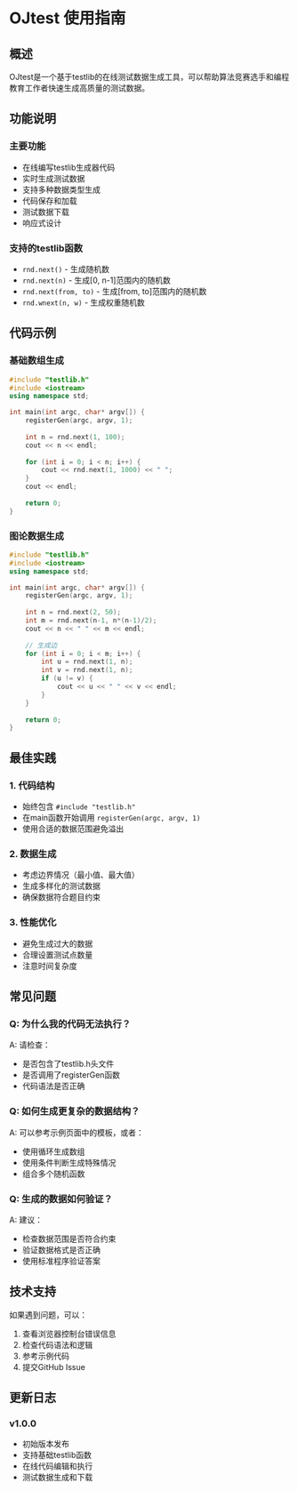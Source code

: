 # OJtest 使用指南

## 概述

OJtest是一个基于testlib的在线测试数据生成工具，可以帮助算法竞赛选手和编程教育工作者快速生成高质量的测试数据。

## 功能说明

### 主要功能
- 在线编写testlib生成器代码
- 实时生成测试数据
- 支持多种数据类型生成
- 代码保存和加载
- 测试数据下载
- 响应式设计

### 支持的testlib函数
- `rnd.next()` - 生成随机数
- `rnd.next(n)` - 生成[0, n-1]范围内的随机数  
- `rnd.next(from, to)` - 生成[from, to]范围内的随机数
- `rnd.wnext(n, w)` - 生成权重随机数

## 代码示例

### 基础数组生成
```cpp
#include "testlib.h"
#include <iostream>
using namespace std;

int main(int argc, char* argv[]) {
    registerGen(argc, argv, 1);
    
    int n = rnd.next(1, 100);
    cout << n << endl;
    
    for (int i = 0; i < n; i++) {
        cout << rnd.next(1, 1000) << " ";
    }
    cout << endl;
    
    return 0;
}
```

### 图论数据生成
```cpp
#include "testlib.h"
#include <iostream>
using namespace std;

int main(int argc, char* argv[]) {
    registerGen(argc, argv, 1);
    
    int n = rnd.next(2, 50);
    int m = rnd.next(n-1, n*(n-1)/2);
    cout << n << " " << m << endl;
    
    // 生成边
    for (int i = 0; i < m; i++) {
        int u = rnd.next(1, n);
        int v = rnd.next(1, n);
        if (u != v) {
            cout << u << " " << v << endl;
        }
    }
    
    return 0;
}
```

## 最佳实践

### 1. 代码结构
- 始终包含 `#include "testlib.h"`
- 在main函数开始调用 `registerGen(argc, argv, 1)`
- 使用合适的数据范围避免溢出

### 2. 数据生成
- 考虑边界情况（最小值、最大值）
- 生成多样化的测试数据
- 确保数据符合题目约束

### 3. 性能优化
- 避免生成过大的数据
- 合理设置测试点数量
- 注意时间复杂度

## 常见问题

### Q: 为什么我的代码无法执行？
A: 请检查：
- 是否包含了testlib.h头文件
- 是否调用了registerGen函数
- 代码语法是否正确

### Q: 如何生成更复杂的数据结构？
A: 可以参考示例页面中的模板，或者：
- 使用循环生成数组
- 使用条件判断生成特殊情况
- 组合多个随机函数

### Q: 生成的数据如何验证？
A: 建议：
- 检查数据范围是否符合约束
- 验证数据格式是否正确
- 使用标准程序验证答案

## 技术支持

如果遇到问题，可以：
1. 查看浏览器控制台错误信息
2. 检查代码语法和逻辑
3. 参考示例代码
4. 提交GitHub Issue

## 更新日志

### v1.0.0
- 初始版本发布
- 支持基础testlib函数
- 在线代码编辑和执行
- 测试数据生成和下载